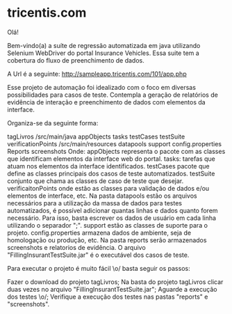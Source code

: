 # tricentis.com

Olá!

Bem-vindo(a) a suíte de regressão automatizada em java utilizando Selenium WebDriver do portal Insurance Vehicles. Essa suite tem a cobertura do fluxo de preenchimento de dados.

A Url é a seguinte: http://sampleapp.tricentis.com/101/app.php

Esse projeto de automação foi idealizado com o foco em diversas possibilidades para casos de teste. Contempla a geração de relatórios de evidência de interação e preenchimento de dados com elementos da interface.

Organiza-se da seguinte forma:

tagLivros
/src/main/java
appObjects
tasks
testCases
testSuite
verificationPoints
/src/main/resources
datapools
support
config.properties
Reports
screenshots
Onde: appObjects representa o pacote com as classes que identificam elementos da interface web do portal. tasks: tarefas que atuam nos elementos da interface identificados. testCases pacote que define as classes principais dos casos de teste automatizados. testSuite conjunto que chama as classes de caso de teste que desejar. verificaitonPoints onde estão as classes para validação de dados e/ou elementos de interface, etc. Na pasta datapools estão os arquivos necessários para a utilização da massa de dados para testes automatizados, é possível adicionar quantas linhas e dados quanto forem necessário. Para isso, basta escrever os dados de usuário em cada linha utilizando o separador ";". support estão as classes de suporte para o projeto. config.properties armazena dados de ambiente, seja de homologação ou produção, etc. Na pasta reports serão armazenados screenshots e relatorios de evidência. O arquivo "FillingInsurantTestSuite.jar" é o executável dos casos de teste.

Para executar o projeto é muito fácil \o/ basta seguir os passos:

Fazer o download do projeto tagLivros;
Na basta do projeto tagLivros clicar duas vezes no arquivo "FillingInsurantTestSuite.jar";
Aguarde a execução dos testes \o/;
Verifique a execução dos testes nas pastas "reports" e "screenshots".